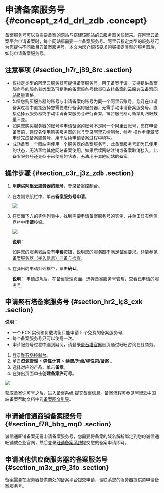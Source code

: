 # 申请备案服务号 {#concept_z4d_drl_zdb .concept}

备案服务号可以将需要备案的网站与搭建该网站的云服务器关联起来。在阿里云备案平台申请备案时，每个网站都需要一个备案服务号。阿里云指定类型的服务器可为您提供不同数目的备案服务号，本文为您介绍按要求购买指定类型的服务器后，如何申请备案服务号。

## 注意事项 {#section_h7r_j89_8rc .section}

-   仅指定类型的阿里云服务器可提供备案服务号，用于备案申请。支持提供备案服务号的服务器类型及可提供的备案服务号数量见[支持备案的云服务及备案网站数量](intl.zh-CN/ICP备案前准备/托管服务器及接入检查/备案服务器（接入信息）准备与检查.md#table_bob_0qy_xzo)表格。
-   如果您购买服务器的账号与申请备案的账号为同一个阿里云账号，您可在申请备案过程中直接选择您需要进行备案的服务器，无需手动申请备案服务号。直接选择云服务器或手动申请备案服务号进行备案，每台服务器可备案的网站数量不变。
-   如果您购买服务器的账号与申请备案的账号不是同一个阿里云账号，您在申请备案前，建议先使用购买服务器的账号登录阿里云控制台，参考 [操作步骤](#section_c3r_j3z_zdb)章节申请完成备案服务号，用于后续申请备案过程中填写。
-   成功备案一个网站需使用一个服务器的备案服务号，此备案服务号即为已使用的状态，无法再给其他网站备案使用。如果后续网站注销或备案取消接入，此备案服务号还是处于已使用的状态，无法用于其他网站的备案。

## 操作步骤 {#section_c3r_j3z_zdb .section}

1.  用**购买阿里云服务器的账号**，登录[备案控制台](https://bsn.console.aliyun.com/)。
2.  在左侧导航栏中，单击**备案服务号申请**。

    ![](http://static-aliyun-doc.oss-cn-hangzhou.aliyuncs.com/assets/img/14195/156085000645114_zh-CN.png)

3.  在页面下方的实例列表中，找到需要申请备案服务号的实例，并单击该实例信息栏中**申请**按钮。

    ![](http://static-aliyun-doc.oss-cn-hangzhou.aliyuncs.com/assets/img/14195/156085000645115_zh-CN.png)

    **说明：** 

    如果您的服务器后没有**申请**按钮，说明您的服务器不满足备案要求。详情参见[备案服务器（接入信息）准备与检查](intl.zh-CN/ICP备案前准备/托管服务器及接入检查/备案服务器（接入信息）准备与检查.md#)。

4.  在弹出的申请对话框中，单击**确认**。

    **说明：** 申请成功后，在备案管理页面，选择备案服务号管理，查看已申请的服务号。


## 申请聚石塔备案服务号 {#section_hr2_lg8_cxk .section}

**说明：** 

-   一个 ECS 实例和负载均衡只能申请 5 个免费的备案服务号。
-   每个备案服务号只可以使用一次。
-   申请服务号过程中遇到疑问，请登录[聚石塔官网](http://cloud.tmall.com/)首页通过旺旺咨询在线商务。

1.  登录[聚石塔控制台](http://cloud.tmall.com//console/resourceOverview.htm?spm=0.0.0.0.y2osJk)。
2.  单击**资源管理** \> **弹性计算** \> **续费/升级/弹性包/备案** 。
3.  选择对应的产品，单击**备案**。
4.  在弹出页面单击**创建备案许可号**。

![](http://static-aliyun-doc.oss-cn-hangzhou.aliyuncs.com/assets/img/14216/15608500075423_zh-CN.jpg)

获取备案许可号之后，进入[备案系统](https://beian.aliyun.com/order/selfBaIndex.htm) 提交备案信息。备案流程可参见阿里云中国站备案帮助文档中的[备案图文引导](https://help.aliyun.com/knowledge_detail/36922.html)。

## 申请诚信通商铺备案服务号 {#section_f78_bbg_mq0 .section}

诚信通旺铺备案无需申请备案服务号，您需要将备案的域名解析绑定到您的诚信通旺铺或企业官网，然后登录[旺铺备案系统](https://icpbeian.aliyun.com/order/selfBaIndex.htm)提交您的备案申请即可。

## 申请其他供应商服务器的备案服务号 {#section_m3x_gr9_3fo .section}

备案需要在服务器提供商处的备案平台提交申请，请联系您的服务器提供商申请备案服务号。

